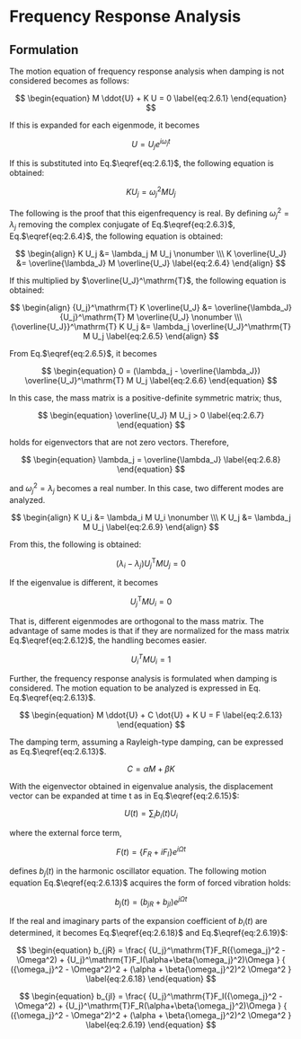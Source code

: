 
<script type="text/x-mathjax-config">
MathJax.Hub.Config({
  tex2jax: {
    inlineMath: [['$','$'], ['\\(','\\)']],
    processEscapes: true
  },
  TeX: {
    equationNumbers: {
      autoNumber: "AMS"
    }
  },
  CommonHTML: { matchFontHeight: true },
  displayAlign: "center"
});
</script>
<script src='https://cdnjs.cloudflare.com/ajax/libs/mathjax/2.7.5/MathJax.js?config=TeX-MML-AM_CHTML' async></script>

# Frequency Response Analysis

## Formulation

The motion equation of frequency response analysis when damping is not considered becomes as follows: 

$$
\begin{equation}
M \ddot{U} + K U = 0
\label{eq:2.6.1}
\end{equation}
$$

If this is expanded for each eigenmode, it becomes

$$
\begin{equation}
U = U_j e^{i \omega_j t}
\label{eq:2.6.2}
\end{equation}
$$

If this is substituted into Eq.$\eqref{eq:2.6.1}$, the following equation is obtained:

$$
\begin{equation}
K U_j = \omega_j^2 M U_j
\label{eq:2.6.3}
\end{equation}
$$

The following is the proof that this eigenfrequency is real. By defining $\omega_j^2 = \lambda_j$ removing the complex conjugate of Eq.$\eqref{eq:2.6.3}$, Eq.$\eqref{eq:2.6.4}$, the following equation is obtained:

$$
\begin{align}
K U_j &= \lambda_j M U_j \nonumber \\\
K \overline{U_J} &= \overline{\lambda_J} M \overline{U_J}
\label{eq:2.6.4}
\end{align}
$$

If this multiplied by $\overline{U_J}^\mathrm{T}$, the following equation is obtained:

$$
\begin{align}
{U_j}^\mathrm{T} K \overline{U_J} &= \overline{\lambda_J} {U_j}^\mathrm{T} M \overline{U_J} \nonumber \\\
{\overline{U_J}}^\mathrm{T} K U_j &= \lambda_j \overline{U_J}^\mathrm{T} M U_j
\label{eq:2.6.5}
\end{align}
$$

From Eq.$\eqref{eq:2.6.5}$, it becomes

$$
\begin{equation}
0 = (\lambda_j - \overline{\lambda_J}) \overline{U_J}^\mathrm{T} M U_j
\label{eq:2.6.6}
\end{equation}
$$

In this case, the mass matrix is a positive-definite symmetric matrix; thus,

$$
\begin{equation}
\overline{U_J} M U_j > 0
\label{eq:2.6.7}
\end{equation}
$$

holds for eigenvectors that are not zero vectors. Therefore,

$$
\begin{equation}
\lambda_j = \overline{\lambda_J}
\label{eq:2.6.8}
\end{equation}
$$

and ${\omega_j}^2 = \lambda_j$ becomes a real number. In this case, two different modes are analyzed.

$$
\begin{align}
K U_i &= \lambda_i M U_i \nonumber \\\
K U_j &= \lambda_j M U_j
\label{eq:2.6.9}
\end{align}
$$

From this, the following is obtained:

$$
\begin{equation}
(\lambda_i - \lambda_j) {U_j}^\mathrm{T} M U_j = 0
\label{eq:2.6.10}
\end{equation}
$$

If the eigenvalue is different, it becomes

$$
\begin{equation}
{U_j}^\mathrm{T} M U_i = 0
\label{eq:2.6.11}
\end{equation}
$$

That is, different eigenmodes are orthogonal to the mass matrix. The advantage of same modes is that if they are normalized for the mass matrix Eq.$\eqref{eq:2.6.12}$, the handling becomes easier.

$$
\begin{equation}
{U_i}^T M U_i = 1
\label{eq:2.6.12}
\end{equation}
$$

Further, the frequency response analysis is formulated when damping is considered. The motion equation to be analyzed is expressed in Eq. Eq.$\eqref{eq:2.6.13}$. 

$$
\begin{equation}
M \ddot{U} + C \dot{U} + K U = F
\label{eq:2.6.13}
\end{equation}
$$

The damping term, assuming a Rayleigh-type damping, can be expressed as Eq.$\eqref{eq:2.6.13}$.

$$
\begin{equation}
C = \alpha M + \beta K
\label{eq:2.6.14}
\end{equation}
$$

With the eigenvector obtained in eigenvalue analysis, the displacement vector can be expanded at time t as in Eq.$\eqref{eq:2.6.15}$:

$$
\begin{equation}
U(t) = \sum_{i} b_i(t) U_i 
\label{eq:2.6.15}
\end{equation}
$$

where the external force term,

$$
\begin{equation}
F(t) = \lbrace F_R + iF_I \rbrace e^{i\Omega t}
\label{eq:2.6.16}
\end{equation}
$$

defines $b_j(t)$ in the harmonic oscillator equation. The following motion equation Eq.$\eqref{eq:2.6.13}$ acquires the form of forced vibration holds:

$$
\begin{equation}
b_j(t) = (b_{jR} + b_{jI}) e^{j\Omega t}
\label{eq:2.6.17}
\end{equation}
$$

If the real and imaginary parts of the expansion coefficient of $b_i(t)$ are determined, it becomes Eq.$\eqref{eq:2.6.18}$ and Eq.$\eqref{eq:2.6.19}$:

$$
\begin{equation}
b_{jR} =
\frac{ {U_j}^\mathrm{T}F_R({\omega_j}^2 - \Omega^2) + {U_j}^\mathrm{T}F_I(\alpha+\beta{\omega_j}^2)\Omega }
     { ({\omega_j}^2 - \Omega^2)^2 + (\alpha + \beta{\omega_j}^2)^2 \Omega^2 }
\label{eq:2.6.18}
\end{equation}
$$

$$
\begin{equation}
b_{jI} =
\frac{ {U_j}^\mathrm{T}F_I({\omega_j}^2 - \Omega^2) + {U_j}^\mathrm{T}F_R(\alpha+\beta{\omega_j}^2)\Omega }
     { ({\omega_j}^2 - \Omega^2)^2 + (\alpha + \beta{\omega_j}^2)^2 \Omega^2 }
\label{eq:2.6.19}
\end{equation}
$$


